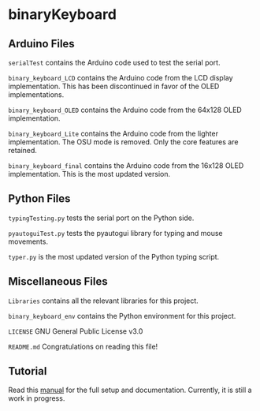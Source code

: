 # binaryKeyboard

## Arduino Files
`serialTest` contains the Arduino code used to test the serial port. 

`binary_keyboard_LCD` contains the Arduino code from the LCD display implementation. This has been discontinued in favor of the OLED implementations. 

`binary_keyboard_OLED` contains the Arduino code from the 64x128 OLED implementation. 

`binary_keyboard_Lite` contains the Arduino code from the lighter implementation. The OSU mode is removed. Only the core features are retained. 

`binary_keyboard_final` contains the Arduino code from the 16x128 OLED implementation. This is the most updated version. 

## Python Files
`typingTesting.py` tests the serial port on the Python side. 

`pyautoguiTest.py` tests the pyautogui library for typing and mouse movements. 

`typer.py` is the most updated version of the Python typing script. 

## Miscellaneous Files
`Libraries` contains all the relevant libraries for this project. 

`binary_keyboard_env` contains the Python environment for this project. 

`LICENSE` GNU General Public License v3.0

`README.md` Congratulations on reading this file!

## Tutorial
Read this [manual](https://docs.google.com/document/d/131jxqDxg6rdgfoZZD68hpaoMgKV9Y7bRPiuu5lFj_eU/edit?usp=sharing) for the full setup and documentation. Currently, it is still a work in progress.
